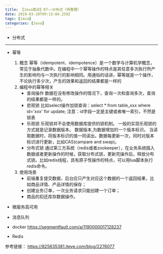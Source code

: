 ```yaml
---
title: 【Java面试】07——分布式（待整理）
date: 2019-03-20T09:15:04.259Z
tags: [Java]
categories: [Java]
---
```

- 分布式

<!-- more -->

--------------------------------

- 幂等

    1. 概念
        幂等（idempotent、idempotence）是一个数学与计算机学概念，常见于抽象代数中。在编程中一个幂等操作的特点是其任意多次执行所产生的影响均与一次执行的影响相同。用通俗的话讲，幂等就是一个操作，不论执行多少次，产生的效果和返回的结果都是一样的
    2. 编程中的幂等相关
        - 查询操作
            数据在没有修改操作的情况下，查询一次和查询多次，查询的结果都是一样的。
        - 悲观锁
            比如select操作加锁查询：select * from table_xxx where id='xxx' for update;
            注意：id字段一定是主键或者唯一索引，不然是锁表
        - 乐观锁
            乐观锁并不会使用数据库提供的锁机制。 一般的实现乐观锁的方式就是记录数据版本。 数据版本,为数据增加的一个版本标识。 当读取数据时，将版本标识的值一同读出，数据每更新一次，同时对版本标识进行更新，比如CAS(campare and swap)。
        - 分布式锁
            通过第三方系统（redis或者zookeeper），在业务系统插入数据或者更新操作的时候，获取分布式锁，更新完操作后，释放分布式锁。比如redis线程，具有原子性操作的特点，可以用lua脚本执行redis命令。
    3. 使用场景
        - 前端重复提交数据，后台应只产生对应这个数据的一个返回结果，比如商品详情、产品详情的保存；
        - 创建业务订单，一次业务请求只能创建一个订单；
        - 商品的扣还库存数据操作。

- 微服务高可用
- 消息队列

- docker
<https://segmentfault.com/a/1190000017128237>

- Redis

参考链接：
<https://825635381.iteye.com/blog/2276077>